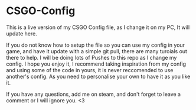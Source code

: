 # CSGO-Config
This is a live version of my CSGO Config file, as I change it on my PC, It will update here.

If you do not know how to setup the file so you can use my config in your game, and have it update with a simple git pull, there are many turoials out there to help.
I will be doing lots of Pushes to this repo as I change my config.
I hope you enjoy it, I recommend taking inspiration from my config and using some of the code in yours, it is never reccomended to use another's config.
As you need to personalise your own to have it as you like it.

If you have any questions, add me on steam, and don't forget to leave a comment or I will ignore you. 
<3
